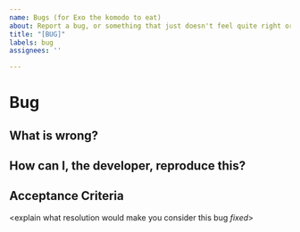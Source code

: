 ```yaml
---
name: Bugs (for Exo the komodo to eat)
about: Report a bug, or something that just doesn't feel quite right or intentional
title: "[BUG]"
labels: bug
assignees: ''

---
```


# Bug

## What is wrong?

<explain what is happening that is not expected>

## How can I, the developer, reproduce this?

<explain the steps you have taken to cause this bug to happen>
<feel free to [provide screenshots, videos, or whatever gets your point across](https://docs.github.com/en/get-started/writing-on-github/working-with-advanced-formatting/attaching-files)>

## Acceptance Criteria

<explain what resolution would make you consider this bug *fixed*>
